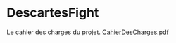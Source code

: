 # DescartesFight

Le cahier des charges du projet.
[CahierDesCharges.pdf](https://github.com/bkrtraore/DescartesFight/files/8633866/CahierDesCharges.pdf)
